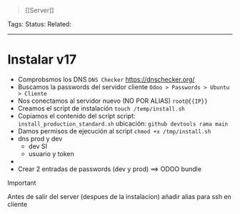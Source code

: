 > [[Server]]

Tags: 
Status: 
Related: 

___

# Instalar v17

- Comprobsmos los DNS
	`DNS Checker` https://dnschecker.org/
- Buscamos la passwords del servidor cliente
	`Odoo > Passwords > Ubuntu > Cliente`
- Nos conectamos al servidor nuevo (NO POR ALIAS)
	`root@{{IP}}`
- Creamos el script de instalación
	`touch /temp/install.sh`
- Copiamos el contenido del script 
	script: `install_production_standard.sh`
	ubicación: `github devtools rama main`
- Damos permisos de ejecución al script
	`chmod +x /tmp/install.sh`
- 
	dns prod y dev
	- dev SI
	- usuario y token
- 
- Crear 2 entradas de passwords (dev y prod) ==> ODOO bundle

> [!IMPORTANT]
> Antes de salir del server (despues de la instalacion)  añadir alias para ssh en cliente

